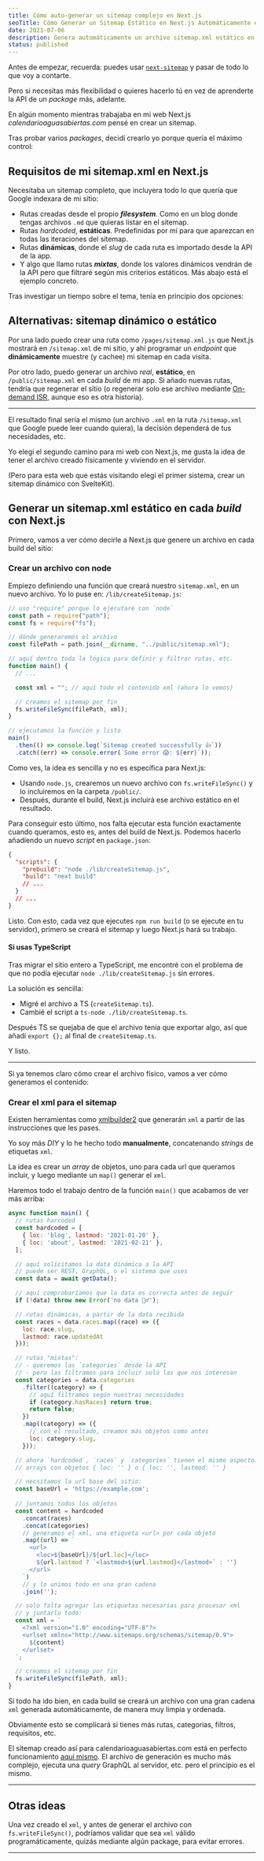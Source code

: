 ```yaml
---
title: Cómo auto-generar un sitemap complejo en Next.js
seoTitle: Cómo Generar un Sitemap Estático en Next.js Automáticamente en cada Build
date: 2021-07-06
description: Genera automáticamente un archivo sitemap.xml estático en cada build de tu app Next.js, creado manualmente desde cero para un máximo control
status: published
---
```

<script>
import Box from '$lib/components/Box.svelte';
</script>

<Box type="recuerda">

Antes de empezar, recuerda: puedes usar [`next-sitemap`](https://github.com/iamvishnusankar/next-sitemap) y pasar de todo lo que voy a contarte.

Pero si necesitas más flexibilidad o quieres hacerlo tú en vez de aprenderte la API de un *package* más, adelante.

</Box>

En algún momento mientras trabajaba en mi web Next.js *calendarioaguasabiertas.com* pensé en crear un sitemap.

Tras probar varios *packages*, decidí crearlo yo porque quería el máximo control:

## Requisitos de mi sitemap.xml en Next.js

Necesitaba un sitemap completo, que incluyera todo lo que quería que Google indexara de mi sitio:

- Rutas creadas desde el propio ***filesystem***. Como en un blog donde tengas archivos `.md` que quieras listar en el sitemap.
- Rutas *hardcoded*, **estáticas**. Predefinidas por mí para que aparezcan en todas las iteraciones del sitemap.
- Rutas **dinámicas**, donde el *slug* de cada ruta es importado desde la API de la app.
- Y algo que llamo rutas ***mixtas***, donde los valores dinámicos vendrán de la API pero que filtraré según mis criterios estáticos. Más abajo está el ejemplo concreto.

Tras investigar un tiempo sobre el tema, tenía en principio dos opciones:

## Alternativas: sitemap dinámico o estático

Por una lado puedo crear una ruta como `/pages/sitemap.xml.js` que Next.js mostrará en `/sitemap.xml` de mi sitio, y ahí programar un *endpoint* que **dinámicamente** muestre (y cachee) mi sitemap en cada visita.

Por otro lado, puedo generar un archivo *real*, **estático**, en `/public/sitemap.xml` en cada *build* de mi app. Si añado nuevas rutas, tendría que regenerar el sitio (o regenerar solo ese archivo mediante [On-demand ISR](/nextjs/usar-on-demand-isr-next.js/), aunque eso es otra historia).

---

El resultado final sería el mismo (un archivo `.xml` en la ruta `/sitemap.xml` que Google puede leer cuando quiera), la decisión dependerá de tus necesidades, etc.

Yo elegí el segundo camino para mi web con Next.js, me gusta la idea de tener el archivo creado físicamente y viviendo en el servidor.

(Pero para esta web que estás visitando elegí el primer sistema, crear un sitemap dinámico con SvelteKit).

## Generar un sitemap.xml estático en cada *build* con Next.js

Primero, vamos a ver cómo decirle a Next.js que genere un archivo en cada build del sitio:

### Crear un archivo con node

Empiezo definiendo una función que creará nuestro `sitemap.xml`, en un nuevo archivo. Yo lo puse en: `/lib/createSitemap.js`:

```js
// uso "require" porque lo ejecutaré con `node`
const path = require("path");
const fs = require("fs");

// dónde generaremos el archivo
const filePath = path.join(__dirname, "../public/sitemap.xml");

// aquí dentro toda la lógica para definir y filtrar rutas, etc.
function main() {
  // ...

  const xml = ""; // aquí todo el contenido xml (ahora lo vemos)

  // creamos el sitemap por fin
  fs.writeFileSync(filePath, xml);
}

// ejecutamos la función y listo
main()
  .then(() => console.log(`Sitemap created successfully 👍`))
  .catch((err) => console.error(`Some error 😱: ${err}`));
```

Como ves, la idea es sencilla y no es específica para Next.js:

- Usando `node.js`, crearemos un nuevo archivo con `fs.writeFileSync()` y lo incluiremos en la carpeta `/public/`.
- Después, durante el build, Next.js incluirá ese archivo estático en el resultado.

Para conseguir esto último, nos falta ejecutar esta función exactamente cuando queramos, esto es, antes del build de Next.js. Podemos hacerlo añadiendo un nuevo *script* en `package.json`:

```json
{ 
  "scripts": {
    "prebuild": "node ./lib/createSitemap.js",
    "build": "next build"
    // ...
  }
  // ...
}
```

Listo. Con esto, cada vez que ejecutes `npm run build` (o se ejecute en tu servidor), primero se creará el sitemap y luego Next.js hará su trabajo.

#### Si usas TypeScript

Tras migrar el sitio entero a TypeScript, me encontré con el problema de que no podía ejecutar `node ./lib/createSitemap.js` sin errores.

La solución es sencilla:

- Migré el archivo a TS (`createSitemap.ts`).
- Cambié el script a `ts-node ./lib/createSitemap.ts`.

Después TS se quejaba de que el archivo tenía que exportar algo, así que añadí `export {};` al final de `createSitemap.ts`.

Y listo.

---

Si ya tenemos claro cómo crear el archivo físico, vamos a ver cómo generamos el contenido:

### Crear el xml para el sitemap

Existen herramientas como [xmlbuilder2](https://oozcitak.github.io/xmlbuilder2/) que generarán `xml` a partir de las instrucciones que les pases.

Yo soy más *DIY* y lo he hecho todo **manualmente**, concatenando *strings* de etiquetas `xml`.

La idea es crear un *array* de objetos, uno para cada url que queramos incluir, y luego mediante un `map()` generar el `xml`.

Haremos todo el trabajo dentro de la función `main()` que acabamos de ver más arriba:

```js
async function main() {
  // rutas harcoded
  const hardcoded = [
    { loc: 'blog', lastmod: '2021-01-20' },
    { loc: 'about', lastmod: '2021-02-21' },
  ];

  // aquí solicitamos la data dinámica a la API
  // puede ser REST, GraphQL, o el sistema que uses
  const data = await getData();

  // aquí comprobaríamos que la data es correcta antes de seguir
  if (!data) throw new Error('no data 🤷‍♂️');

  // rutas dinámicas, a partir de la data recibida
  const races = data.races.map((race) => ({
    loc: race.slug,
    lastmod: race.updatedAt
  }));

  // rutas "mixtas":
  // - queremos las `categories` desde la API
  // - pero las filtramos para incluir solo las que nos interesan
  const categories = data.categories
    .filter((category) => {
      // aquí filtramos según nuestras necesidades
      if (category.hasRaces) return true;
      return false;
    })
    .map((category) => ({
      // con el resultado, creamos más objetos como antes
      loc: category.slug,
    }));

  // ahora `hardcoded`, `races` y `categories` tienen el mismo aspecto:
  // arrays con objetos { loc: '' } o { loc: '', lastmod: '' }

  // necsitamos la url base del sitio:
  const baseUrl = 'https://example.com';
  
  // juntamos todos los objetos
  const content = hardcoded
    .concat(races)
    .concat(categories)
    // generamos el xml, una etiqueta <url> por cada objeto
    .map((url) => `
      <url>
        <loc>${baseUrl}/${url.loc}</loc>
        ${url.lastmod ? `<lastmod>${url.lastmod}</lastmod>` : ''}
      </url>
    `)
    // y lo unimos todo en una gran cadena
    .join('');

  // solo falta agregar las etiquetas necesarias para procesar xml
  // y juntarlo todo:
  const xml = `
    <?xml version="1.0" encoding="UTF-8"?>
    <urlset xmlns="http://www.sitemaps.org/schemas/sitemap/0.9">
      ${content}
    </urlset>
  `;

  // creamos el sitemap por fin
  fs.writeFileSync(filePath, xml);
}

```

Si todo ha ido bien, en cada build se creará un archivo con una gran cadena `xml` generada automáticamente, de manera muy limpia y ordenada.

Obviamente esto se complicará si tienes más rutas, categorias, filtros, requisitos, etc.

El sitemap creado así para calendarioaguasabiertas.com está en perfecto funcionamiento [aquí mismo](https://calendarioaguasabiertas.com/sitemap.xml). El archivo de generación es mucho más complejo, ejecuta una *query* GraphQL al servidor, etc. pero el principio es el mismo.

---

## Otras ideas

Una vez creado el `xml`, y antes de generar el archivo con `fs.writeFileSync()`, podríamos validar que sea `xml` válido programáticamente, quizás mediante algún package, para evitar errores.

---
